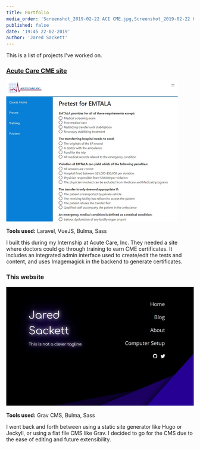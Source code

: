 ```yaml
---
title: Portfolio
media_order: 'Screenshot_2019-02-22 ACI CME.jpg,Screenshot_2019-02-22 Home.jpg'
published: false
date: '19:45 22-02-2019'
author: 'Jared Sackett'
---
```


This is a list of projects I've worked on.

### [Acute Care CME site](https://cme.acutecare.com)

![Screenshot](Screenshot_2019-02-22%20ACI%20CME.jpg)

**Tools used:** Laravel, VueJS, Bulma, Sass

I built this during my Internship at Acute Care, Inc. They needed a site where doctors could go through training to earn CME certificates. It includes an integrated admin interface used to create/edit the tests and content, and uses Imagemagick in the backend to generate certificates.

### This website

![Screenshot](Screenshot_2019-02-22%20Home.jpg)

**Tools used:** Grav CMS, Bulma, Sass

I went back and forth between using a static site generator like Hugo or Jeckyll, or using a flat file CMS like Grav. I decided to go for the CMS due to the ease of editing and future extensibility.